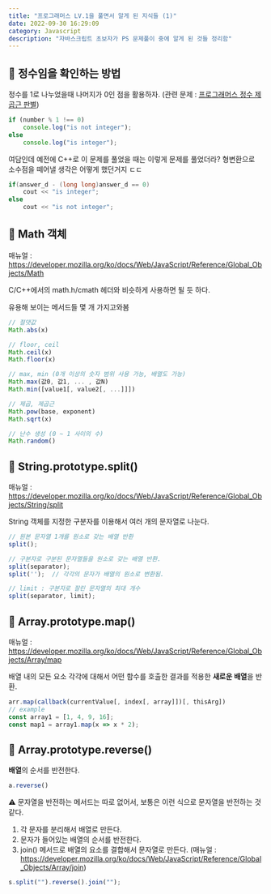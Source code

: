 ```yaml
---
title: "프로그래머스 LV.1을 풀면서 알게 된 지식들 (1)"
date: 2022-09-30 16:29:09
category: Javascript
description: "자바스크립트 초보자가 PS 문제풀이 중에 알게 된 것들 정리함"
---
```


## 🌟 정수임을 확인하는 방법

정수를 1로 나누었을때 나머지가 0인 점을 활용하자. (관련 문제 : [프로그래머스 정수 제곱근 판별](https://school.programmers.co.kr/learn/courses/30/lessons/12934?language=javascript))

```javascript
if (number % 1 !== 0)
	console.log("is not integer");
else
	console.log("is integer");
```

여담인데 예전에 C++로 이 문제를 풀었을 때는 이렇게 문제를 풀었더라? 형변환으로 소수점을 떼어낼 생각은 어떻게 했던거지 ㄷㄷ

```cpp
if(answer_d - (long long)answer_d == 0)
	cout << "is integer";
else
	cout << "is not integer";
```

## 🌟 Math 객체

매뉴얼 : https://developer.mozilla.org/ko/docs/Web/JavaScript/Reference/Global_Objects/Math

C/C++에서의 math.h/cmath 헤더와 비슷하게 사용하면 될 듯 하다.

유용해 보이는 메서드들 몇 개 가지고와봄

```javascript
// 절댓값
Math.abs(x)

// floor, ceil
Math.ceil(x)
Math.floor(x)

// max, min (0개 이상의 숫자 범위 사용 가능, 배열도 가능)
Math.max(값0, 값1, ... , 값N)
Math.min([value1[, value2[, ...]]])

// 제곱, 제곱근
Math.pow(base, exponent)
Math.sqrt(x)

// 난수 생성 (0 ~ 1 사이의 수)
Math.random()
```

## 🌟 String.prototype.split()

매뉴얼 : https://developer.mozilla.org/ko/docs/Web/JavaScript/Reference/Global_Objects/String/split

String 객체를 지정한 구분자를 이용해서 여러 개의 문자열로 나눈다.

```javascript
// 원본 문자열 1개를 원소로 갖는 배열 반환
split();

// 구분자로 구분된 문자열들을 원소로 갖는 배열 반환.
split(separator);
split('');	// 각각의 문자가 배열의 원소로 변환됨.

// limit : 구분자로 잘린 문자열의 최대 개수
split(separator, limit);
```

## 🌟 Array.prototype.map()

매뉴얼 : https://developer.mozilla.org/ko/docs/Web/JavaScript/Reference/Global_Objects/Array/map

배열 내의 모든 요소 각각에 대해서 어떤 함수를 호출한 결과를 적용한 **새로운 배열**을 반환.

```javascript
arr.map(callback(currentValue[, index[, array]])[, thisArg])
// example
const array1 = [1, 4, 9, 16];
const map1 = array1.map(x => x * 2);
```

## 🌟 Array.prototype.reverse()

**배열**의 순서를 반전한다.

```javascript
a.reverse()
```

⚠️ 문자열을 반전하는 메서드는 따로 없어서, 보통은 이런 식으로 문자열을 반전하는 것 같다.

1. 각 문자를 분리해서 배열로 만든다.
2. 문자가 들어있는 배열의 순서를 반전한다.
3. join() 메서드로 배열의 요소를 결합해서 문자열로 만든다. (매뉴얼 : https://developer.mozilla.org/ko/docs/Web/JavaScript/Reference/Global_Objects/Array/join)

```javascript
s.split("").reverse().join("");
```
